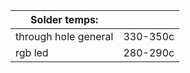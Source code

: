 |Solder temps:| | 
| ------------- | ------------- |
|through hole general| 330-350c|
|rgb led | 280-290c|


